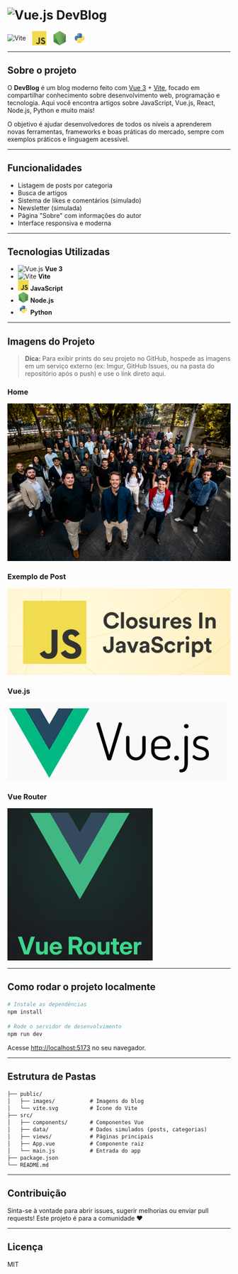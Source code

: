 # <img src="https://vuejs.org/images/logo.png" alt="Vue.js" width="32"/> DevBlog

<img src="https://vitejs.dev/logo.svg" alt="Vite" width="40" style="vertical-align: middle; margin-right: 10px;"/>
<img src="https://raw.githubusercontent.com/github/explore/main/topics/javascript/javascript.png" alt="JavaScript" width="32" style="vertical-align: middle; margin-right: 10px;"/>
<img src="https://raw.githubusercontent.com/github/explore/main/topics/nodejs/nodejs.png" alt="Node.js" width="32" style="vertical-align: middle; margin-right: 10px;"/>
<img src="https://raw.githubusercontent.com/github/explore/main/topics/python/python.png" alt="Python" width="32" style="vertical-align: middle; margin-right: 10px;"/>

---

## Sobre o projeto

O **DevBlog** é um blog moderno feito com [Vue 3](https://vuejs.org/) + [Vite](https://vitejs.dev/), focado em compartilhar conhecimento sobre desenvolvimento web, programação e tecnologia. Aqui você encontra artigos sobre JavaScript, Vue.js, React, Node.js, Python e muito mais!

O objetivo é ajudar desenvolvedores de todos os níveis a aprenderem novas ferramentas, frameworks e boas práticas do mercado, sempre com exemplos práticos e linguagem acessível.

---

## Funcionalidades

- Listagem de posts por categoria
- Busca de artigos
- Sistema de likes e comentários (simulado)
- Newsletter (simulada)
- Página "Sobre" com informações do autor
- Interface responsiva e moderna

---

## Tecnologias Utilizadas

- <img src="https://vuejs.org/images/logo.png" alt="Vue.js" width="24"/> **Vue 3**
- <img src="https://vitejs.dev/logo.svg" alt="Vite" width="24"/> **Vite**
- <img src="https://raw.githubusercontent.com/github/explore/main/topics/javascript/javascript.png" alt="JavaScript" width="24"/> **JavaScript**
- <img src="https://raw.githubusercontent.com/github/explore/main/topics/nodejs/nodejs.png" alt="Node.js" width="24"/> **Node.js**
- <img src="https://raw.githubusercontent.com/github/explore/main/topics/python/python.png" alt="Python" width="24"/> **Python**

---

## Imagens do Projeto

> **Dica:** Para exibir prints do seu projeto no GitHub, hospede as imagens em um serviço externo (ex: Imgur, GitHub Issues, ou na pasta do repositório após o push) e use o link direto aqui.

<!-- Exemplo de imagem hospedada externamente:
![Home](https://i.imgur.com/SEU_EXEMPLO.png)
-->

### Home
![Home](./public/images/devblog-team.png)

### Exemplo de Post
![Post JavaScript](./public/images/js-closures.png)

### Vue.js
![Vue.js](./public/images/vue-logo.png)

### Vue Router
![Vue Router](./public/images/vue-router.png)

---

## Como rodar o projeto localmente

```bash
# Instale as dependências
npm install

# Rode o servidor de desenvolvimento
npm run dev
```

Acesse [http://localhost:5173](http://localhost:5173) no seu navegador.

---

## Estrutura de Pastas

```
├── public/
│   ├── images/           # Imagens do blog
│   └── vite.svg          # Ícone do Vite
├── src/
│   ├── components/       # Componentes Vue
│   ├── data/             # Dados simulados (posts, categorias)
│   ├── views/            # Páginas principais
│   ├── App.vue           # Componente raiz
│   └── main.js           # Entrada do app
├── package.json
└── README.md
```

---

## Contribuição

Sinta-se à vontade para abrir issues, sugerir melhorias ou enviar pull requests! Este projeto é para a comunidade ❤️

---

## Licença

MIT
